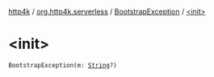 [http4k](../../index.md) / [org.http4k.serverless](../index.md) / [BootstrapException](index.md) / [&lt;init&gt;](./-init-.md)

# &lt;init&gt;

`BootstrapException(m: `[`String`](https://kotlinlang.org/api/latest/jvm/stdlib/kotlin/-string/index.html)`?)`
